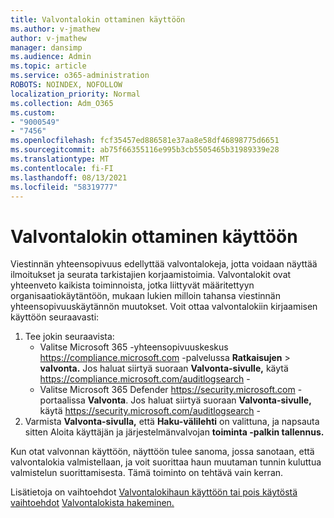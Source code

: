 ```yaml
---
title: Valvontalokin ottaminen käyttöön
ms.author: v-jmathew
author: v-jmathew
manager: dansimp
ms.audience: Admin
ms.topic: article
ms.service: o365-administration
ROBOTS: NOINDEX, NOFOLLOW
localization_priority: Normal
ms.collection: Adm_O365
ms.custom:
- "9000549"
- "7456"
ms.openlocfilehash: fcf35457ed886581e37aa8e58df46898775d6651
ms.sourcegitcommit: ab75f66355116e995b3cb5505465b31989339e28
ms.translationtype: MT
ms.contentlocale: fi-FI
ms.lasthandoff: 08/13/2021
ms.locfileid: "58319777"
---
```

# <a name="enable-the-audit-log"></a>Valvontalokin ottaminen käyttöön

Viestinnän yhteensopivuus edellyttää valvontalokeja, jotta voidaan näyttää ilmoitukset ja seurata tarkistajien korjaamistoimia. Valvontalokit ovat yhteenveto kaikista toiminnoista, jotka liittyvät määritettyyn organisaatiokäytäntöön, mukaan lukien milloin tahansa viestinnän yhteensopivuuskäytännön muutokset. Voit ottaa valvontalokiin kirjaamisen käyttöön seuraavasti:

1. Tee jokin seuraavista:
   - Valitse Microsoft 365 -yhteensopivuuskeskus <https://compliance.microsoft.com> -palvelussa **Ratkaisujen** \> **valvonta.** Jos haluat siirtyä suoraan **Valvonta-sivulle,** käytä <https://compliance.microsoft.com/auditlogsearch> -
   - Valitse Microsoft 365 Defender <https://security.microsoft.com> -portaalissa **Valvonta**. Jos haluat siirtyä suoraan **Valvonta-sivulle,** käytä <https://security.microsoft.com/auditlogsearch> -
2. Varmista **Valvonta-sivulla,** että **Haku-välilehti** on valittuna, ja napsauta sitten Aloita käyttäjän ja järjestelmänvalvojan **toiminta -palkin tallennus.**

Kun otat valvonnan käyttöön, näyttöön tulee sanoma, jossa sanotaan, että valvontalokia valmistellaan, ja voit suorittaa haun muutaman tunnin kuluttua valmistelun suorittamisesta. Tämä toiminto on tehtävä vain kerran.

Lisätietoja on vaihtoehdot [Valvontalokihaun käyttöön tai pois käytöstä vaihtoehdot](https://docs.microsoft.com/microsoft-365/compliance/turn-audit-log-search-on-or-off) [Valvontalokista hakeminen.](https://docs.microsoft.com/microsoft-365/compliance/search-the-audit-log-in-security-and-compliance)
